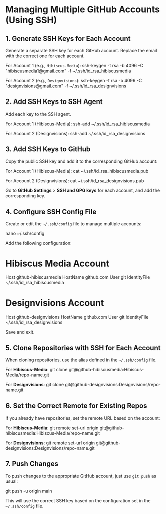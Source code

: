 # Managing Multiple GitHub Accounts (Using SSH)

## 1. Generate SSH Keys for Each Account
Generate a separate SSH key for each GitHub account. Replace the email with the correct one for each account.

For Account 1 (e.g., `Hibiscus-Media`):
ssh-keygen -t rsa -b 4096 -C "hibiscusmedia1@gmail.com" -f ~/.ssh/id_rsa_hibiscusmedia

For Account 2 (e.g., `Designvisions`):
ssh-keygen -t rsa -b 4096 -C "designvisions@gmail.com" -f ~/.ssh/id_rsa_designvisions

## 2. Add SSH Keys to SSH Agent
Add each key to the SSH agent.

For Account 1 (Hibiscus-Media):
ssh-add ~/.ssh/id_rsa_hibiscusmedia

For Account 2 (Designvisions):
ssh-add ~/.ssh/id_rsa_designvisions

## 3. Add SSH Keys to GitHub
Copy the public SSH key and add it to the corresponding GitHub account:

For Account 1 (Hibiscus-Media):
cat ~/.ssh/id_rsa_hibiscusmedia.pub

For Account 2 (Designvisions):
cat ~/.ssh/id_rsa_designvisions.pub

Go to **GitHub Settings** > **SSH and GPG keys** for each account, and add the corresponding key.

## 4. Configure SSH Config File
Create or edit the `~/.ssh/config` file to manage multiple accounts:

nano ~/.ssh/config

Add the following configuration:

# Hibiscus Media Account
Host github-hibiscusmedia
  HostName github.com
  User git
  IdentityFile ~/.ssh/id_rsa_hibiscusmedia

# Designvisions Account
Host github-designvisions
  HostName github.com
  User git
  IdentityFile ~/.ssh/id_rsa_designvisions

Save and exit.

## 5. Clone Repositories with SSH for Each Account
When cloning repositories, use the alias defined in the `~/.ssh/config` file.

For **Hibiscus-Media**:
git clone git@github-hibiscusmedia:Hibiscus-Media/repo-name.git

For **Designvisions**:
git clone git@github-designvisions:Designvisions/repo-name.git

## 6. Set the Correct Remote for Existing Repos
If you already have repositories, set the remote URL based on the account:

For **Hibiscus-Media**:
git remote set-url origin git@github-hibiscusmedia:Hibiscus-Media/repo-name.git

For **Designvisions**:
git remote set-url origin git@github-designvisions:Designvisions/repo-name.git

## 7. Push Changes
To push changes to the appropriate GitHub account, just use `git push` as usual:

git push -u origin main

This will use the correct SSH key based on the configuration set in the `~/.ssh/config` file.
